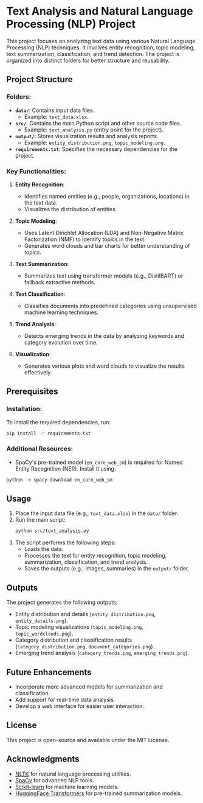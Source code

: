 # Text Analysis and Natural Language Processing (NLP) Project

This project focuses on analyzing text data using various Natural Language Processing (NLP) techniques. It involves entity recognition, topic modeling, text summarization, classification, and trend detection. The project is organized into distinct folders for better structure and reusability.

## Project Structure

### Folders:
- **`data/`**: Contains input data files.
  - Example: `text_data.xlsx`.
- **`src/`**: Contains the main Python script and other source code files.
  - Example: `text_analysis.py` (entry point for the project).
- **`output/`**: Stores visualization results and analysis reports.
  - Example: `entity_distribution.png`, `topic_modeling.png`.
- **`requirements.txt`**: Specifies the necessary dependencies for the project.

### Key Functionalities:
1. **Entity Recognition**:
   - Identifies named entities (e.g., people, organizations, locations) in the text data.
   - Visualizes the distribution of entities.

2. **Topic Modeling**:
   - Uses Latent Dirichlet Allocation (LDA) and Non-Negative Matrix Factorization (NMF) to identify topics in the text.
   - Generates word clouds and bar charts for better understanding of topics.

3. **Text Summarization**:
   - Summarizes text using transformer models (e.g., DistilBART) or fallback extractive methods.

4. **Text Classification**:
   - Classifies documents into predefined categories using unsupervised machine learning techniques.

5. **Trend Analysis**:
   - Detects emerging trends in the data by analyzing keywords and category evolution over time.

6. **Visualization**:
   - Generates various plots and word clouds to visualize the results effectively.

## Prerequisites

### Installation:
To install the required dependencies, run:
```bash
pip install -r requirements.txt
```

### Additional Resources:
- SpaCy's pre-trained model (`en_core_web_sm`) is required for Named Entity Recognition (NER). Install it using:
```bash
python -m spacy download en_core_web_sm
```

## Usage

1. Place the input data file (e.g., `text_data.xlsx`) in the `data/` folder.
2. Run the main script:
   ```bash
   python src/text_analysis.py
   ```
3. The script performs the following steps:
   - Loads the data.
   - Processes the text for entity recognition, topic modeling, summarization, classification, and trend analysis.
   - Saves the outputs (e.g., images, summaries) in the `output/` folder.

## Outputs
The project generates the following outputs:
- Entity distribution and details (`entity_distribution.png`, `entity_details.png`).
- Topic modeling visualizations (`topic_modeling.png`, `topic_wordclouds.png`).
- Category distribution and classification results (`category_distribution.png`, `document_categories.png`).
- Emerging trend analysis (`category_trends.png`, `emerging_trends.png`).

## Future Enhancements
- Incorporate more advanced models for summarization and classification.
- Add support for real-time data analysis.
- Develop a web interface for easier user interaction.

## License
This project is open-source and available under the MIT License.

## Acknowledgments
- [NLTK](https://www.nltk.org/) for natural language processing utilities.
- [SpaCy](https://spacy.io/) for advanced NLP tools.
- [Scikit-learn](https://scikit-learn.org/) for machine learning models.
- [HuggingFace Transformers](https://huggingface.co/) for pre-trained summarization models.